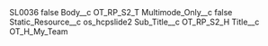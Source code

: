 <?xml version="1.0" encoding="UTF-8"?>
<CustomMetadata xmlns="http://soap.sforce.com/2006/04/metadata" xmlns:xsi="http://www.w3.org/2001/XMLSchema-instance" xmlns:xsd="http://www.w3.org/2001/XMLSchema">
    <label>SL0036</label>
    <protected>false</protected>
    <values>
        <field>Body__c</field>
        <value xsi:type="xsd:string">OT_RP_S2_T</value>
    </values>
    <values>
        <field>Multimode_Only__c</field>
        <value xsi:type="xsd:boolean">false</value>
    </values>
    <values>
        <field>Static_Resource__c</field>
        <value xsi:type="xsd:string">os_hcpslide2</value>
    </values>
    <values>
        <field>Sub_Title__c</field>
        <value xsi:type="xsd:string">OT_RP_S2_H</value>
    </values>
    <values>
        <field>Title__c</field>
        <value xsi:type="xsd:string">OT_H_My_Team</value>
    </values>
</CustomMetadata>
